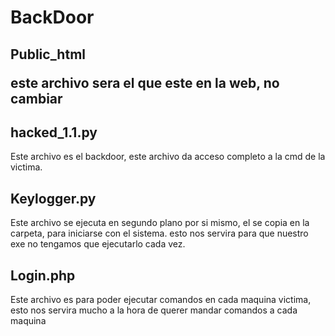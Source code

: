 # BackDoor

<h2>Public_html</<h2>
  
  <p>este archivo sera el que este en la web, no cambiar</p>
  
<h2>hacked_1.1.py</h2>

<p>Este archivo es el backdoor, este archivo da acceso completo a la cmd de la victima.</p>

<h2>Keylogger.py</h2>

<p>Este archivo se ejecuta en segundo plano por si mismo, el se copia en la carpeta, para iniciarse con el sistema. esto nos servira para que nuestro exe no tengamos que ejecutarlo cada vez.</p>

<h2>Login.php</h2>

<p>Este archivo es para poder ejecutar comandos en cada maquina victima, esto nos servira mucho a la hora de querer mandar comandos a cada maquina</p>
